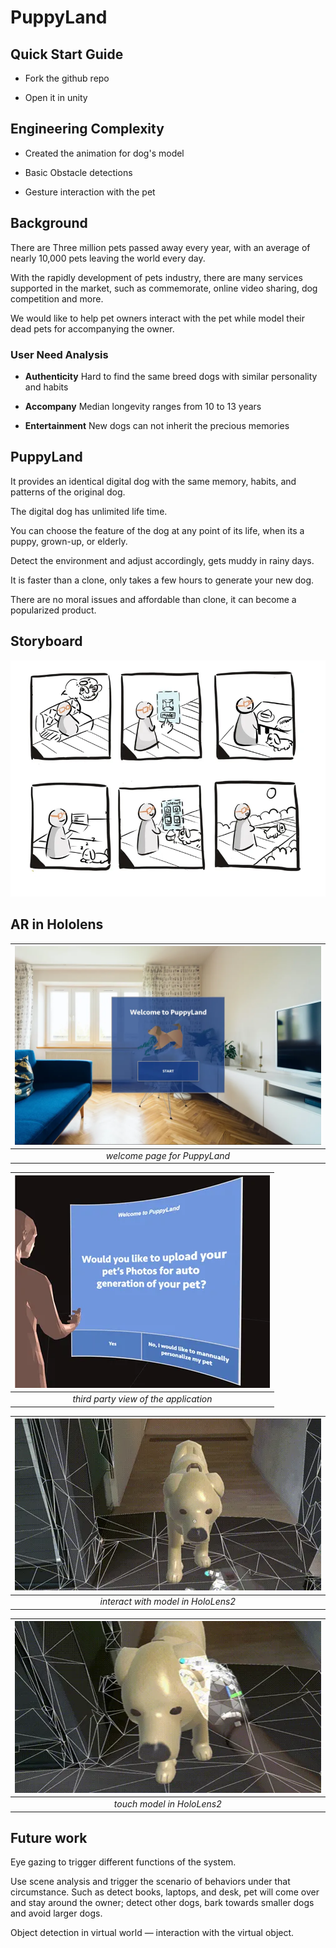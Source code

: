 # **PuppyLand**

## **Quick Start Guide**

- Fork the github repo

- Open it in unity

## **Engineering Complexity**

- Created the animation for dog's model

- Basic Obstacle detections

- Gesture interaction with the pet

## **Background**

There are Three million pets passed away every year, with an average of nearly 10,000 pets leaving the world every day.

With the rapidly development of pets industry, there are many services supported in the market, such as commemorate, online video sharing, dog competition and more.

We would like to help pet owners interact with the pet while model their dead pets for accompanying the owner.

### **User Need Analysis**

- **Authenticity** Hard to find the same breed dogs with similar personality and habits

- **Accompany** Median longevity ranges from 10 to 13 years

- **Entertainment** New dogs can not inherit the precious memories

## **PuppyLand**

It provides an identical digital dog with the same memory, habits, and patterns of the original dog.

The digital dog has unlimited life time.

You can choose the feature of the dog at any point of its life, when its a puppy, grown-up, or elderly.

Detect the environment and adjust accordingly, gets muddy in rainy days.

It is faster than a clone, only takes a few hours to generate your new dog.

There are no moral issues and affordable than clone, it can become a popularized product.

## **Storyboard**

![demo](imgs/demo.webp)

## **AR in Hololens**

| ![demo](imgs/demo1.webp) |
|:--:| 
| *welcome page for PuppyLand* |

| ![demo](imgs/demo2.webp) |
|:--:| 
| *third party view of the application* |

| ![demo](imgs/demo3.webp) |
|:--:| 
| *interact with model in HoloLens2* |

| ![demo](imgs/demo4.webp) |
|:--:| 
| *touch model in HoloLens2* |

## **Future work**

Eye gazing to trigger different functions of the system.

Use scene analysis and trigger the scenario of behaviors under that circumstance. Such as detect books, laptops, and desk, pet will come over and stay around the owner; detect other dogs, bark towards smaller dogs and avoid larger dogs.

Object detection in virtual world — interaction with the virtual object.
